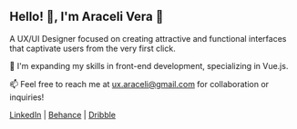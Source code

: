 ## Hello! 👋, I'm Araceli Vera 🌸
A UX/UI Designer focused on creating attractive and functional interfaces that captivate users from the very first click.

🌱 I'm expanding my skills in front-end development, specializing in Vue.js.

📫 Feel free to reach me at ux.araceli@gmail.com for collaboration or inquiries!


[LinkedIn](https://www.linkedin.com/in/aracelivg/) | [Behance](https://www.behance.net/aracvera) | [Dribble](https://dribbble.com/celivg)



